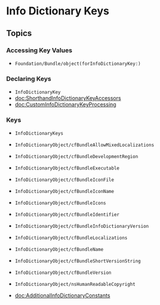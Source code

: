 # Info Dictionary Keys

## Topics

### Accessing Key Values

- ``Foundation/Bundle/object(forInfoDictionaryKey:)``


### Declaring Keys

- ``InfoDictionaryKey``
- <doc:ShorthandInfoDictionaryKeyAccessors>
- <doc:CustomInfoDictionaryKeyProcessing>


### Keys

- ``InfoDictionaryKeys``
- ``InfoDictionaryObject/cfBundleAllowMixedLocalizations``
- ``InfoDictionaryObject/cfBundleDevelopmentRegion``
- ``InfoDictionaryObject/cfBundleExecutable``
- ``InfoDictionaryObject/cfBundleIconFile``
- ``InfoDictionaryObject/cfBundleIconName``
- ``InfoDictionaryObject/cfBundleIcons``
- ``InfoDictionaryObject/cfBundleIdentifier``
- ``InfoDictionaryObject/cfBundleInfoDictionaryVersion``
- ``InfoDictionaryObject/cfBundleLocalizations``
- ``InfoDictionaryObject/cfBundleName``
- ``InfoDictionaryObject/cfBundleShortVersionString``
- ``InfoDictionaryObject/cfBundleVersion``
- ``InfoDictionaryObject/nsHumanReadableCopyright``

- <doc:AdditionalInfoDictionaryConstants>
